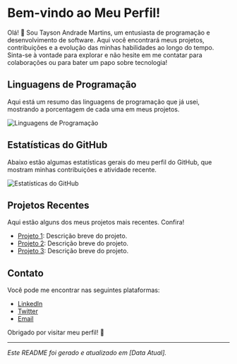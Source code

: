 # Bem-vindo ao Meu Perfil!

Olá! 👋 Sou Tayson Andrade Martins, um entusiasta de programação e desenvolvimento de software. Aqui você encontrará meus projetos, contribuições e a evolução das minhas habilidades ao longo do tempo. Sinta-se à vontade para explorar e não hesite em me contatar para colaborações ou para bater um papo sobre tecnologia!

## Linguagens de Programação

Aqui está um resumo das linguagens de programação que já usei, mostrando a porcentagem de cada uma em meus projetos.

![Linguagens de Programação](https://github-readme-stats.vercel.app/api/top-langs/?username=TaysonMartinss&layout=compact&theme=dark)

## Estatísticas do GitHub

Abaixo estão algumas estatísticas gerais do meu perfil do GitHub, que mostram minhas contribuições e atividade recente.

![Estatísticas do GitHub](https://github-readme-stats.vercel.app/api?username=TaysonMartinsso&show_icons=true&hide_title=true&hide=prs&count_private=true&theme=dark)

## Projetos Recentes

Aqui estão alguns dos meus projetos mais recentes. Confira!

- [Projeto 1](link-para-seu-projeto-1): Descrição breve do projeto.
- [Projeto 2](link-para-seu-projeto-2): Descrição breve do projeto.
- [Projeto 3](link-para-seu-projeto-3): Descrição breve do projeto.

## Contato

Você pode me encontrar nas seguintes plataformas:

- [LinkedIn](https://www.linkedin.com/in/seu-perfil)
- [Twitter](https://twitter.com/seu-usuario)
- [Email](mailto:seu-email@example.com)

Obrigado por visitar meu perfil! 🚀

---

*Este README foi gerado e atualizado em [Data Atual].*

